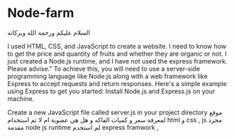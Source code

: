 # Node-farm

السلام عليكم ورحمة الله وبركاته

I used HTML, CSS, and JavaScript to create a website. I need to know how to get the price and quantity of fruits and whether they are organic or not. I just created a Node.js runtime, and I have not used the express framework. Please advise."
To achieve this, you will need to use a server-side programming language like Node.js along with a web framework like Express to accept requests and return responses. Here's a simple example using Express to get you started:
Install Node.js and Express.js on your machine.

Create a new JavaScript file called server.js in your project directory
موقع لمعرفة سعر  و كميات الفاكه و هل هي عضوية ام لا 
تم استخدام html و css , js 
مجرد مقدمة node js runtime 
لم استخدم express framwork ,
